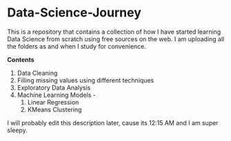 # Data-Science-Journey
This is a repository that contains a collection of how I have started learning Data Science from scratch using free sources on the web. I am uploading all the folders as and when I study for convenience.

**Contents**
1) Data Cleaning
2) Filling missing values using different techniques
3) Exploratory Data Analysis
4) Machine Learning Models -
   1) Linear Regression
   2) KMeans Clustering

I will probably edit this description later, cause its 12:15 AM and I am super sleepy.
